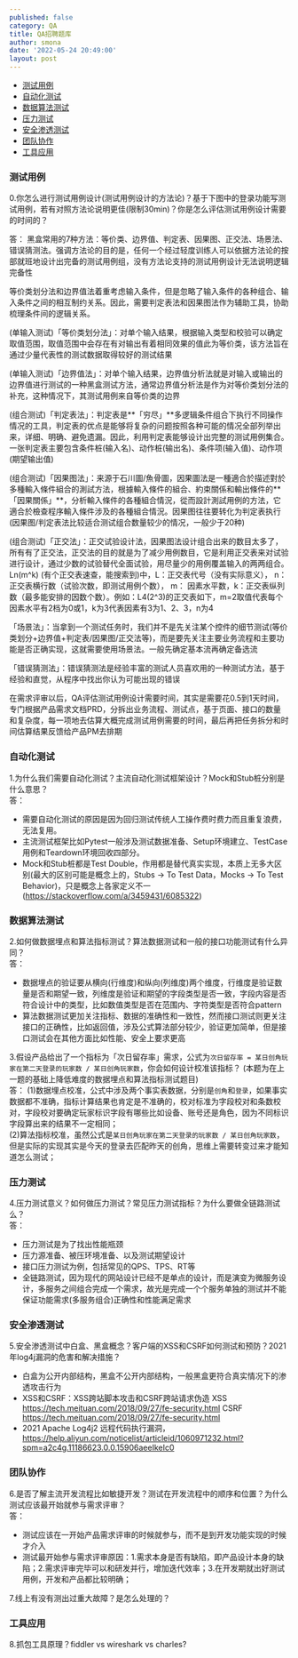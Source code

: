 ```yaml
---
published: false
category: QA
title: QA招聘题库
author: smona
date: '2022-05-24 20:49:00'
layout: post
---
```


- [测试用例](#测试用例)
- [自动化测试](#自动化测试)
- [数据算法测试](#数据算法测试)
- [压力测试](#压力测试)
- [安全渗透测试](#安全渗透测试)
- [团队协作](#团队协作)
- [工具应用](#工具应用)

### 测试用例
0.你怎么进行测试用例设计(测试用例设计的方法论)？基于下图中的登录功能写测试用例，若有对照方法论说明更佳(限制30min)？你是怎么评估测试用例设计需要的时间的？  

答：
黑盒常用的7种方法：等价类、边界值、判定表、因果图、正交法、场景法、错误猜测法。强调方法论的目的是，任何一个经过轻度训练人可以依据方法论的按部就班地设计出完备的测试用例组，没有方法论支持的测试用例设计无法说明逻辑完备性  

等价类划分法和边界值法着重考虑输入条件，但是忽略了输入条件的各种组合、输入条件之间的相互制约关系。因此，需要判定表法和因果图法作为辅助工具，协助梳理条件间的逻辑关系。  

(单输入测试)「等价类划分法」：对单个输入结果，根据输入类型和校验可以确定取值范围，取值范围中会存在有对输出有着相同效果的值此为等价类，该方法旨在通过少量代表性的测试数据取得较好的测试结果  

(单输入测试)「边界值法」：对单个输入结果，边界值分析法就是对输入或输出的边界值进行测试的一种黑盒测试方法，通常边界值分析法是作为对等价类划分法的补充，这种情况下，其测试用例来自等价类的边界  

(组合测试)「判定表法」：判定表是**「穷尽」**多逻辑条件组合下执行不同操作情况的工具，判定表的优点是能够将复杂的问题按照各种可能的情况全部列举出来，详细、明确、避免遗漏。因此，利用判定表能够设计出完整的测试用例集合。一张判定表主要包含条件桩(输入名)、动作桩(输出名)、条件项(输入值)、动作项(期望输出值)  

(组合测试)「因果图法」：来源于石川圖/魚骨圖，因果圖法是一種適合於描述對於多種輸入條件組合的測試方法，根據輸入條件的組合、約束關係和輸出條件的**「因果關係」**，分析輸入條件的各種組合情況，從而設計測試用例的方法，它適合於檢查程序輸入條件涉及的各種組合情況。因果图往往要转化为判定表执行 (因果图/判定表法比较适合测试组合数量较少的情况，一般少于20种)  

(组合测试)「正交法」：正交试验设计法，因果图法设计组合出来的数目太多了，所有有了正交法，正交法的目的就是为了减少用例数目，它是利用正交表来对试验进行设计，通过少数的试验替代全面试验，用尽量少的用例覆盖输入的两两组合。Ln(m^k) (有个正交表速查，能搜索到)中，L：正交表代号（没有实际意义）， n：正交表横行数（试验次数，即测试用例个数）， m： 因素水平数，k：正交表纵列数（最多能安排的因数个数）。例如：L4(2^3)的正交表如下，m=2取值代表每个因素水平有2档为0或1，k为3代表因素有3为1、2、3，n为4  

「场景法」：当拿到一个测试任务时，我们并不是先关注某个控件的细节测试(等价类划分+边界值+判定表/因果图/正交法等)，而是要先关注主要业务流程和主要功能是否正确实现，这就需要使用场景法。一般先确定基本流再确定备选流  

「错误猜测法」：错误猜测法是经验丰富的测试人员喜欢用的一种测试方法，基于经验和直觉，从程序中找出你认为可能出现的错误  

在需求评审以后，QA评估测试用例设计需要时间，其实是需要花0.5到1天时间，专门根据产品需求文档PRD，分拆出业务流程、测试点，基于页面、接口的数量和复杂度，每一项地去估算大概完成测试用例需要的时间，最后再把任务拆分和时间估算结果反馈给产品PM去排期  

### 自动化测试
1.为什么我们需要自动化测试？主流自动化测试框架设计？Mock和Stub桩分别是什么意思？  
答：
- 需要自动化测试的原因是因为回归测试传统人工操作费时费力而且重复浪费，无法复用。
- 主流测试框架比如Pytest一般涉及测试数据准备、Setup环境建立、TestCase用例和Teardown环境回收四部分。
- Mock和Stub桩都是Test Double，作用都是替代真实实现，本质上无多大区别(最大的区别可能是概念上的，Stubs -> To Test Data，Mocks -> To Test Behavior)，只是概念上各家定义不一(https://stackoverflow.com/a/3459431/6085322)

### 数据算法测试
2.如何做数据埋点和算法指标测试？算法数据测试和一般的接口功能测试有什么异同？  
答：
- 数据埋点的验证要从横向(行维度)和纵向(列维度)两个维度，行维度是验证数量是否和期望一致，列维度是验证和期望的字段类型是否一致，字段内容是否符合设计中的类型，比如数值类型是否在范围内、字符类型是否符合pattern
- 算法数据测试更加关注指标、数据的准确性和一致性，然而接口测试则更关注接口的正确性，比如返回值，涉及公式算法部分较少，验证更加简单，但是接口测试会在其他方面比如性能、安全上要求更高

3.假设产品给出了一个指标为「次日留存率」需求，公式为`次日留存率 = 某日创角玩家在第二天登录的玩家数 / 某日创角玩家数`，你会如何设计校准该指标？
(本题为在上一题的基础上降低难度的数据埋点和算法指标测试题目)  
答：
(1)数据埋点校准，公式中涉及两个事实表数据，分别是`创角`和`登录`，如果事实数据都不准确，指标计算结果也肯定是不准确的，校对标准为字段校对和条数校对，字段校对要确定玩家标识字段有哪些比如设备、账号还是角色，因为不同标识字段算出来的结果不一定相同；  
(2)算法指标校准，虽然公式是`某日创角玩家在第二天登录的玩家数 / 某日创角玩家数`，但是实际的实现其实是今天的登录去匹配昨天的创角，思维上需要转变过来才能知道怎么测试；  

### 压力测试
4.压力测试意义？如何做压力测试？常见压力测试指标？为什么要做全链路测试么？  
答：
- 压力测试是为了找出性能瓶颈
- 压力源准备、被压环境准备、以及测试期望设计
- 接口压力测试为例，包括常见的QPS、TPS、RT等
- 全链路测试，因为现代的网站设计已经不是单点的设计，而是演变为微服务设计，多服务之间组合完成一个需求，故光是完成一个个服务单独的测试并不能保证功能需求(多服务组合)正确性和性能满足需求

### 安全渗透测试
5.安全渗透测试中白盒、黑盒概念？客户端的XSS和CSRF如何测试和预防？2021年log4j漏洞的危害和解决措施？  
- 白盒为公开内部结构，黑盒不公开内部结构，一般黑盒更符合真实情况下的渗透攻击行为
- XSS和CSRF：XSS跨站脚本攻击和CSRF跨站请求伪造
XSS https://tech.meituan.com/2018/09/27/fe-security.html
CSRF https://tech.meituan.com/2018/09/27/fe-security.html
- 2021 Apache Log4j2 远程代码执行漏洞，https://help.aliyun.com/noticelist/articleid/1060971232.html?spm=a2c4g.11186623.0.0.15906aeeIkeIc0

### 团队协作
6.是否了解主流开发流程比如敏捷开发？测试在开发流程中的顺序和位置？为什么测试应该最开始就参与需求评审？  
答：
- 测试应该在一开始产品需求评审的时候就参与，而不是到开发功能实现的时候才介入
- 测试最开始参与需求评审原因：1.需求本身是否有缺陷，即产品设计本身的缺陷；2.需求评审完毕可以和研发并行，增加迭代效率；3.在开发期就出好测试用例，开发和产品都比较明确；

7.线上有没有测出过重大故障？是怎么处理的？  

### 工具应用
8.抓包工具原理？fiddler vs wireshark vs charles?  